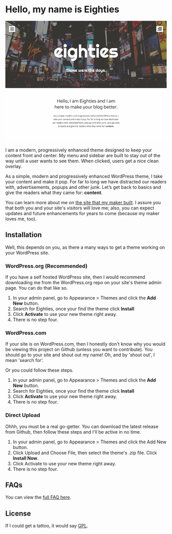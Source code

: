 # Hello, my name is Eighties

![Eighties Screenshot](screenshot.png)

I am a modern, progressively enhanced theme designed to keep your content front and center. My menu and sidebar are built to stay out of the way until a user wants to see them. When clicked, users get a nice clean overlay.

As a simple, modern and progressively enhanced WordPress theme, I take your content and make it pop. For far to long we have distracted our readers with, advertisements, popups and other junk. Let’s get back to basics and give the readers what they came for: __content__.

You can learn more about me on [the site that my maker built](http://eighties.me). I assure you that both you and your site's visitors will love me; also, you can expect updates and future enhancements for years to come (because my maker loves me, too).

## Installation

Well, this depends on you, as there a many ways to get a theme working on your WordPress site.

### WordPress.org (Recommended)

If you have a self hosted WordPress site, then I would recommend downloading me from the WordPress.org repo on your site's theme admin page. You can do that like so.

1. In your admin panel, go to Appearance > Themes and click the __Add New__ button.
2. Search for Eighties, once your find the theme click __Install__
3. Click __Activate__ to use your new theme right away.
4. There is no step four.

### WordPress.com

If your site is on WordPress.com, then I honestly don't know why you would be viewing this project on Github (unless you want to contribute). You should go to your site and shout out my name! Oh, and by 'shout out', I mean 'search for'.

Or you could follow these steps.

1. In your admin panel, go to Appearance > Themes and click the __Add New__ button.
2. Search for Eighties, once your find the theme click __Install__
3. Click __Activate__ to use your new theme right away.
4. There is no step four.

### Direct Upload

Ohhh, you must be a real go-getter. You can download the latest release from Github, then follow these steps and I'll be active in no time.

1. In your admin panel, go to Appearance > Themes and click the Add New button.
2. Click Upload and Choose File, then select the theme's .zip file. Click __Install Now__.
3. Click Activate to use your new theme right away.
4. There is no step four.

## FAQs

You can view the [full FAQ here](http://eighties.me/faq/).

## License

If I could get a tattoo, it would say [GPL](http://www.gnu.org/licenses/gpl-2.0.html).
